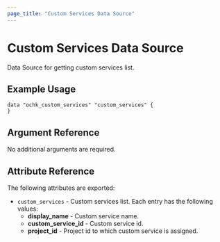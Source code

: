 ```yaml
---
page_title: "Custom Services Data Source"
---
```


# Custom Services Data Source

Data Source for getting custom services list.

## Example Usage

```hcl
data "ochk_custom_services" "custom_services" {
}
```
## Argument Reference

No additional arguments are required.

## Attribute Reference

The following attributes are exported:
* `custom_services` - Custom services list. Each entry has the following values:
    * **display_name** - Custom service name.
    * **custom_service_id** - Custom service id.
    * **project_id** - Project id to which custom service is assigned.
